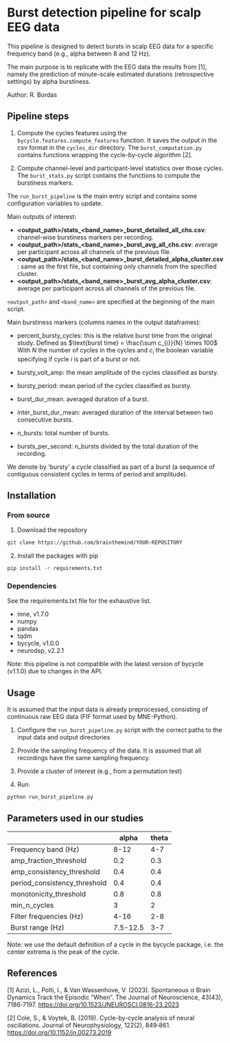 # Burst detection pipeline for scalp EEG data

This pipeline is designed to detect bursts in scalp EEG data for a specific frequency band (e.g., alpha between 8 and 12
Hz).

The main purpose is to replicate with the EEG data the results from [1], namely the prediction of minute-scale estimated
durations (retrospective settings) by alpha burstiness.

Author: R. Bordas

## Pipeline steps

1. Compute the cycles features using the `bycycle.features.compute_features` function. It saves the output in the csv
   format in the `cycles_dir` directory. The `burst_computation.py` contains functions wrapping the cycle-by-cycle
   algorithm [2].

2. Compute channel-level and participant-level statistics over those cycles. The `burst_stats.py` script contains the
   functions to compute the burstiness markers.

The `run_burst_pipeline` is the main entry script and contains some configuration variables to update.

Main outputs of interest:

- **<output_path>/stats_<band_name>_burst_detailed_all_chs.csv**: channel-wise burstiness markers per recording.
- **<output_path>/stats_<band_name>_burst_avg_all_chs.csv**: average per participant across all channels of the
  previous file.
- **<output_path>/stats_<band_name>_burst_detailed_alpha_cluster.csv**: same as the first file, but containing only
  channels from the specified cluster.
- **<output_path>/stats_<band_name>_burst_avg_alpha_cluster.csv**: average per participant across all channels of the
  previous file.

`<output_path>` and `<band_name>`  are specified at the beginning of the main script.

Main burstiness markers (columns names in the output dataframes):

- percent_bursty_cycles: this is the relative burst time from the original study. Defined as
  $\text{burst time} = \frac{\sum c_{i}}{N} \times 100$
  With $N$ the number of cycles in the cycles and $c_i$ the boolean variable specifying if cycle $i$ is part of a burst
  or not.

- bursty_volt_amp: the mean amplitude of the cycles classified as bursty.

- bursty_period: mean period of the cycles classified as bursty.

- burst_dur_mean: averaged duration of a burst.

- inter_burst_dur_mean: averaged duration of the interval between two consecutive bursts.

- n_bursts: total number of bursts.

- bursts_per_second: n_bursts divided by the total duration of the recording.

We denote by 'bursty' a cycle classified as part of a burst (a sequence of contiguous consistent cycles in terms of
period and amplitude).

## Installation

### From source

1. Download the repository

```bash
git clone https://github.com/brainthemind/YOUR-REPOSITORY
```

2. Install the packages with pip

```bash
pip install -r requirements.txt
```

### Dependencies

See the requirements.txt file for the exhaustive list.

- mne, v1.7.0
- numpy
- pandas
- tqdm
- bycycle, v1.0.0
- neurodsp, v2.2.1

Note: this pipeline is not compatible with the latest version of bycycle (v1.1.0) due to changes in the API.

## Usage

It is assumed that the input data is already preprocessed, consisting of continuous raw EEG data (FIF format used
by MNE-Python).

1. Configure the `run_burst_pipeline.py` script with the correct paths to the input data and output directories

2. Provide the sampling frequency of the data. It is assumed that all recordings have the same sampling frequency.

3. Provide a cluster of interest (e.g., from a permutation test)

4. Run:

```bash
python run_burst_pipeline.py
```

## Parameters used in our studies

| 	                              | alpha    	 | theta 	 |
|--------------------------------|------------|---------|
| Frequency band (Hz)          	 | 8-12     	 | 4-7   	 |
| amp_fraction_threshold       	 | 0.2      	 | 0.3   	 |
| amp_consistency_threshold    	 | 0.4      	 | 0.4   	 |
| period_consistency_threshold 	 | 0.4      	 | 0.4   	 |
| monotonicity_threshold       	 | 0.8      	 | 0.8   	 |
| min_n_cycles                 	 | 3        	 | 2     	 |
| Filter frequencies (Hz)      	 | 4-16     	 | 2-8   	 |
| Burst range (Hz)             	 | 7.5-12.5 	 | 3-7   	 |

Note: we use the default definition of a cycle in the bycycle package, i.e. the center extrema is the peak of the
cycle.

## References

[1] Azizi, L., Polti, I., & Van Wassenhove, V. (2023). Spontaneous α Brain Dynamics Track the Episodic “When”. The
Journal of Neuroscience, 43(43), 7186‑7197. https://doi.org/10.1523/JNEUROSCI.0816-23.2023

[2] Cole, S., & Voytek, B. (2019). Cycle-by-cycle analysis of neural oscillations. Journal of Neurophysiology, 122(2),
849‑861. https://doi.org/10.1152/jn.00273.2019
